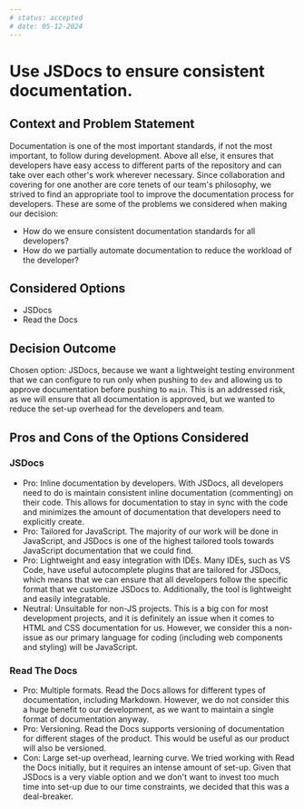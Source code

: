 ```yaml
---
# status: accepted
# date: 05-12-2024
---
```


# Use JSDocs to ensure consistent documentation.

## Context and Problem Statement

Documentation is one of the most important standards, if not the most important, to follow during development. Above all else, it ensures that developers have easy access to different parts of the repository and can take over each other's work wherever necessary. Since collaboration and covering for one another are core tenets of our team's philosophy, we strived to find an appropriate tool to improve the documentation process for developers. These are some of the problems we considered when making our decision:

-   How do we ensure consistent documentation standards for all developers?
-   How do we partially automate documentation to reduce the workload of the developer?

## Considered Options

-   JSDocs
-   Read the Docs

## Decision Outcome

Chosen option: JSDocs, because we want a lightweight testing environment that we can configure to run only when pushing to `dev` and allowing us to approve documentation before pushing to `main`. This is an addressed risk, as we will ensure that all documentation is approved, but we wanted to reduce the set-up overhead for the developers and team.

## Pros and Cons of the Options Considered

### JSDocs

-   Pro: Inline documentation by developers. With JSDocs, all developers need to do is maintain consistent inline documentation (commenting) on their code. This allows for documentation to stay in sync with the code and minimizes the amount of documentation that developers need to explicitly create.
-   Pro: Tailored for JavaScript. The majority of our work will be done in JavaScript, and JSDocs is one of the highest tailored tools towards JavaScript documentation that we could find.
-   Pro: Lightweight and easy integration with IDEs. Many IDEs, such as VS Code, have useful autocomplete plugins that are tailored for JSDocs, which means that we can ensure that all developers follow the specific format that we customize JSDocs to. Additionally, the tool is lightweight and easily integratable.
-   Neutral: Unsuitable for non-JS projects. This is a big con for most development projects, and it is definitely an issue when it comes to HTML and CSS documentation for us. However, we consider this a non-issue as our primary language for coding (including web components and styling) will be JavaScript.

### Read The Docs

-   Pro: Multiple formats. Read the Docs allows for different types of documentation, including Markdown. However, we do not consider this a huge benefit to our development, as we want to maintain a single format of documentation anyway.
-   Pro: Versioning. Read the Docs supports versioning of documentation for different stages of the product. This would be useful as our product will also be versioned.
-   Con: Large set-up overhead, learning curve. We tried working with Read the Docs initially, but it requires an intense amount of set-up. Given that JSDocs is a very viable option and we don't want to invest too much time into set-up due to our time constraints, we decided that this was a deal-breaker.
